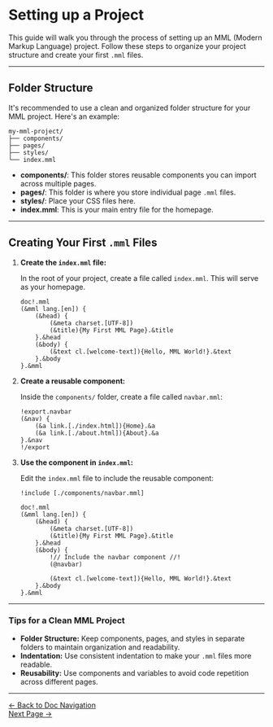 # Setting up a Project

This guide will walk you through the process of setting up an MML (Modern Markup Language) project. Follow these steps to organize your project structure and create your first `.mml` files.

---

## Folder Structure

It's recommended to use a clean and organized folder structure for your MML project. Here's an example:

```
my-mml-project/
├── components/
├── pages/
├── styles/
└── index.mml
```

- **components/**: This folder stores reusable components you can import across multiple pages.
- **pages/**: This folder is where you store individual page `.mml` files.
- **styles/**: Place your CSS files here.
- **index.mml**: This is your main entry file for the homepage.

---

## Creating Your First `.mml` Files

1. **Create the `index.mml` file:**

   In the root of your project, create a file called `index.mml`. This will serve as your homepage.

   ```mml
   doc!.mml
   (&mml lang.[en]) {
       (&head) {
           (&meta charset.[UTF-8])
           (&title){My First MML Page}.&title
       }.&head
       (&body) {
           (&text cl.[welcome-text]){Hello, MML World!}.&text
       }.&body
   }.&mml
   ```

2. **Create a reusable component:**

   Inside the `components/` folder, create a file called `navbar.mml`:

   ```mml
   !export.navbar
   (&nav) {
       (&a link.[./index.html]){Home}.&a
       (&a link.[./about.html]){About}.&a
   }.&nav
   !/export
   ```

3. **Use the component in `index.mml`:**

   Edit the `index.mml` file to include the reusable component:

   ```mml
   !include [./components/navbar.mml]

   doc!.mml
   (&mml lang.[en]) {
       (&head) {
           (&meta charset.[UTF-8])
           (&title){My First MML Page}.&title
       }.&head
       (&body) {
           !// Include the navbar component //!
           (@navbar)

           (&text cl.[welcome-text]){Hello, MML World!}.&text
       }.&body
   }.&mml
   ```

---

### Tips for a Clean MML Project

- **Folder Structure:** Keep components, pages, and styles in separate folders to maintain organization and readability.
- **Indentation:** Use consistent indentation to make your `.mml` files more readable.
- **Reusability:** Use components and variables to avoid code repetition across different pages.

---

[<- Back to Doc Navigation](./doc_nav.md)
<br>
[Next Page ->](./doc_syntax.md)